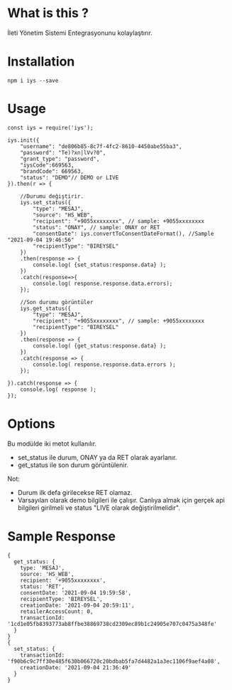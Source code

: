 
# What is this ?
İleti Yönetim Sistemi Entegrasyonunu kolaylaştırır.


# Installation
```
npm i iys --save
```

# Usage
```
const iys = require('iys');

iys.init({
    "username": "de806b85-8c7f-4fc2-8610-4450abe55ba3",
    "password": "Te)?xn|lVv?0",
    "grant_type": "password",
    "iysCode":669563,
    "brandCode": 669563,
    "status": "DEMO"// DEMO or LIVE
}).then(r => {

    //Durumu değiştirir.
    iys.set_status({
        "type": "MESAJ",
        "source": "HS_WEB",
        "recipient": "+9055xxxxxxxx", // sample: +9055xxxxxxxx
        "status": "ONAY", // sample: ONAY or RET
        "consentDate": iys.convertToConsentDateFormat(), //Sample "2021-09-04 19:46:56"
        "recipientType": "BIREYSEL"
    })
    .then(response => {
        console.log( {set_status:response.data} );
    })
    .catch(response=>{
        console.log( response.response.data.errors);
    });

    //Son durumu görüntüler
    iys.get_status({
        "type": "MESAJ",
        "recipient": "+9055xxxxxxxx", // sample: +9055xxxxxxxx
        "recipientType": "BIREYSEL"
    }) 
    .then(response => {
        console.log( {get_status:response.data} );
    })
    .catch(response => {
        console.log( response.response.data.errors );
    });
    
}).catch(response => {
    console.log( response );
});
```



# Options

Bu modülde iki metot kullanılır.

* set_status ile durum, ONAY ya da RET olarak ayarlanır.
* get_status ile son durum görüntülenir.


Not: 
* Durum ilk defa girilecekse RET olamaz.
* Varsayılan olarak demo bilgileri ile çalışır. Canlıya almak için gerçek api bilgileri girilmeli ve status "LIVE olarak değiştirilmelidir".


# Sample Response
```
{
  get_status: {
    type: 'MESAJ',
    source: 'HS_WEB',
    recipient: '+9055xxxxxxxx',
    status: 'RET',
    consentDate: '2021-09-04 19:59:58',
    recipientType: 'BIREYSEL',
    creationDate: '2021-09-04 20:59:11',
    retailerAccessCount: 0,
    transactionId: '1cd1e05fb8393773ab8ffbe38869738cd2309ec89b1c24905e707c0475a348fe'
  }
}
{
  set_status: {
    transactionId: 'f90b6c9c7ff30e485f630b066720c20bdbab5fa7d4482a1a3ec1106f9aef4a08',
    creationDate: '2021-09-04 21:36:49'
  }
}
```
